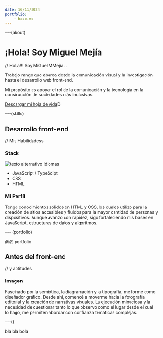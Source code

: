 ```yaml
---
date: 16/11/2024
portfolio:
    - base.md
---
```


---(about)

# ¡Hola! Soy Miguel Mejía

// HoLa!!! Soy MiGuel MMejía...

Trabajo <en un> rango que abarca desde la comunicación visual y la investigación hasta el desarrollo web front-end.

Mi propósito es apoyar el rol de la comunicación y la tecnología en la construcción de sociedades más inclusivas.

[Descargar mi hoja de vida](/assets/pdf/MiguelMejia_resume-cv.pdf)D

---(skills)

## Desarrollo front-end

// Mis Habilidadess

### Stack

![texto alternativo](https://url.dela.img)
Idiomas

-   JavaScript / TypeScipt
-   CSS
-   HTML

### Mi Perfíl

Tengo conocimientos sólidos en HTML y CSS, los cuales utilizo para la creación de sitios accesibles y fluidos para la mayor cantidad de personas y dispositivos. Aunque avanzo con rapidez, sigo fortaleciendo mis bases en JavaScript, estructuras de datos y algoritmos.

--- (portfolio)

@@ portfolio

## Antes del front-end

// y aptitudes

### Imagen

Fascinado p[](https://url.dela.img)or la semiótica, la diagramación y la tipografía, me formé como diseñador gráfico. Desde ahí, comencé a moverme hacia la fotografía editorial y la creación de narrativas visuales. La ejecución minuciosa y la necesidad de cuestionar tanto lo que observo como el lugar desde el cual lo hago, me permiten abordar con confianza temáticas complejas.

---()

bla bla bola

